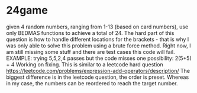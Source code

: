# 24game
given 4 random numbers, ranging from 1-13 (based on card numbers), use only BEDMAS functions to achieve a total of 24. 
The hard part of this question is how to handle different locations for the brackets - that is why I was only able to solve this 
problem using a brute force method. 
Right now, I am still missing some stuff and there are test cases this code will fail. 
EXAMPLE: trying 5,5,2,4 passes but the code misses one possibility: 2(5+5) + 4 
Working on fixing. 
This is similar to a leetcode hard question https://leetcode.com/problems/expression-add-operators/description/
The biggest difference is in the leetcode question, the order is preset. Whereas in my case, the numbers can be reordered to reach the 
target number. 
